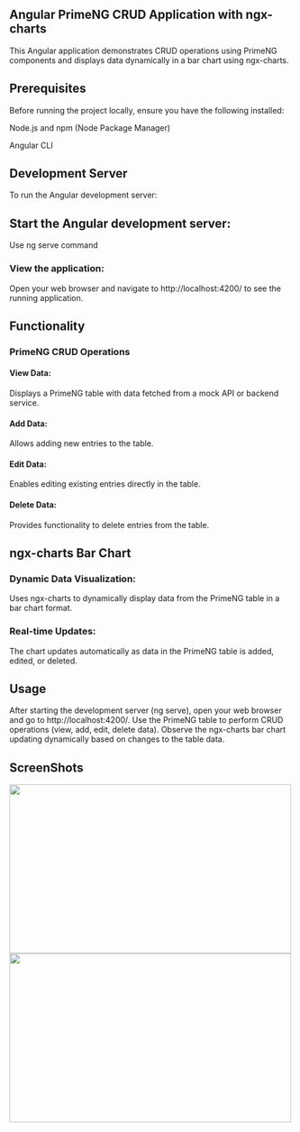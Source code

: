 ## Angular PrimeNG CRUD Application with ngx-charts
This Angular application demonstrates CRUD operations using PrimeNG components and displays data dynamically in a bar chart using ngx-charts.


## Prerequisites

Before running the project locally, ensure you have the following installed:

Node.js and npm (Node Package Manager)

Angular CLI

## Development Server
To run the Angular development server:

## Start the Angular development server:
Use ng serve command
### View the application:

Open your web browser and navigate to http://localhost:4200/ to see the running application.

## Functionality
### PrimeNG CRUD Operations

#### View Data: 
Displays a PrimeNG table with data fetched from a mock API or backend service.

#### Add Data:
Allows adding new entries to the table.

#### Edit Data:
Enables editing existing entries directly in the table.

#### Delete Data: 
Provides functionality to delete entries from the table.

## ngx-charts Bar Chart
### Dynamic Data Visualization:  
Uses ngx-charts to dynamically display data from the PrimeNG table in a bar chart format.
### Real-time Updates: 
The chart updates automatically as data in the PrimeNG table is added, edited, or deleted.
## Usage
After starting the development server (ng serve), open your web browser and go to http://localhost:4200/.
Use the PrimeNG table to perform CRUD operations (view, add, edit, delete data).
Observe the ngx-charts bar chart updating dynamically based on changes to the table data.

## ScreenShots
<img src="https://github.com/AshviniLondhe/Angular-Project/assets/123794248/07c55c96-ee3c-47b3-95a2-d6237cd55d57" width="500px" height="300px"/>

<img src="https://github.com/AshviniLondhe/Angular-Project/assets/123794248/2acc10aa-145b-4a2c-b31e-feea85be531f" width="500px" height="300px"/>
